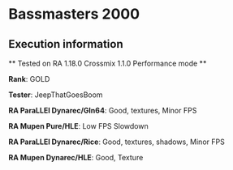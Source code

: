 # Bassmasters 2000 

## Execution information

** Tested on RA 1.18.0 Crossmix 1.1.0 Performance mode **

**Rank**: GOLD

**Tester**: JeepThatGoesBoom


**RA ParaLLEl Dynarec/Gln64**: Good, textures, Minor FPS

**RA Mupen Pure/HLE**: Low FPS Slowdown

**RA ParaLLEl Dynarec/Rice**: Good, textures, shadows, Minor FPS

**RA Mupen Dynarec/HLE**: Good, Texture